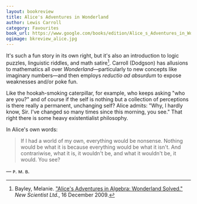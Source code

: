 ```yaml
---
layout: bookreview
title: Alice's Adventures in Wonderland
author: Lewis Carroll
category: Favourites
book_url: https://www.google.com/books/edition/Alice_s_Adventures_in_Wonderland/AjIWAAAAYAAJ?hl=en&gbpv=0
ogimage: bkreview_alice.jpg
---
```

It's such a fun story in its own right, but it's also an introduction to logic puzzles, linguistic riddles, and math satire[^1]. Carroll (Dodgson) has allusions to mathematics all over *Wonderland*—particularly to new concepts like imaginary numbers—and then employs *reductio ad absurdum* to expose weaknesses and/or poke fun.

[^1]: Bayley, Melanie. ["Alice's Adventures in Algebra: Wonderland Solved."](https://www.newscientist.com/article/mg20427391-600-alices-adventures-in-algebra-wonderland-solved/) *New Scientist Ltd.*, 16 December 2009.

Like the hookah-smoking caterpillar, for example, who keeps asking "who are you?" and of course if the self is nothing but a collection of perceptions is there really a permanent, unchanging self? Alice admits: "Why, I hardly know, Sir. I've changed so many times since this morning, you see." That right there is some heavy existentialist philosophy.

In Alice's own words:

> If I had a world of my own, everything would be nonsense. Nothing would be what it is because everything would be what it isn't. And contrariwise, what it is, it wouldn't be, and what it wouldn't be, it would. You see?

— ᴘ. ᴍ. ʙ.